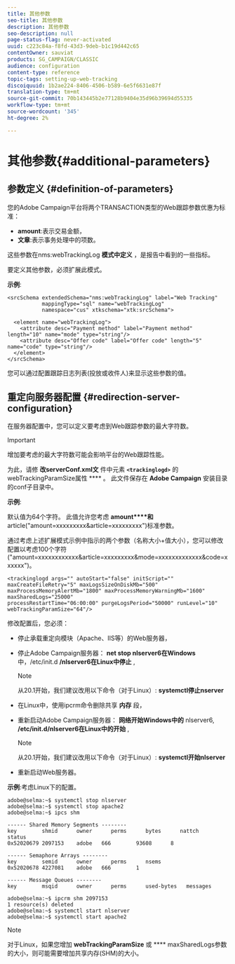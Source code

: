 ```yaml
---
title: 其他参数
seo-title: 其他参数
description: 其他参数
seo-description: null
page-status-flag: never-activated
uuid: c223c84a-f8fd-43d3-9deb-b1c19d442c65
contentOwner: sauviat
products: SG_CAMPAIGN/CLASSIC
audience: configuration
content-type: reference
topic-tags: setting-up-web-tracking
discoiquuid: 1b2ae224-8406-4506-b589-6e5f6631e87f
translation-type: tm+mt
source-git-commit: 70b143445b2e77128b9404e35d96b39694d55335
workflow-type: tm+mt
source-wordcount: '345'
ht-degree: 2%

---
```



# 其他参数{#additional-parameters}

## 参数定义 {#definition-of-parameters}

您的Adobe Campaign平台将两个TRANSACTION类型的Web跟踪参数优惠为标准：

* **amount**:表示交易金额，
* **文章**:表示事务处理中的项数。

这些参数在nms:webTrackingLog **模式中定义** ，是报告中看到的一些指标。

要定义其他参数，必须扩展此模式。

**示例**:

```
<srcSchema extendedSchema="nms:webTrackingLog" label="Web Tracking"
           mappingType="sql" name="webTrackingLog" 
           namespace="cus" xtkschema="xtk:srcSchema">

  <element name="webTrackingLog">
    <attribute desc="Payment method" label="Payment method" length="10" name="mode" type="string"/>
    <attribute desc="Offer code" label="Offer code" length="5" name="code" type="string"/>
  </element>
</srcSchema>
```

您可以通过配置跟踪日志列表(投放或收件人)来显示这些参数的值。

## 重定向服务器配置 {#redirection-server-configuration}

在服务器配置中，您可以定义要考虑到Web跟踪参数的最大字符数。

>[!IMPORTANT]
>
>增加要考虑的最大字符数可能会影响平台的Web跟踪性能。

为此，请修 **改serverConf.xml文** 件中元素 **`<trackinglogd>`** 的webTrackingParamSize属性 **** 。 此文件保存在 **Adobe Campaign** 安装目录的conf子目录中。

**示例**:

默认值为64个字符。 此值允许您考虑 **amount****和** article(&quot;amount=xxxxxxxxx&amp;article=xxxxxxxxx&quot;)标准参数。

通过考虑上述扩展模式示例中指示的两个参数（名称大小+值大小），您可以修改配置以考虑100个字符(&quot;amount=xxxxxxxxxxxx&amp;article=xxxxxxxxx&amp;mode=xxxxxxxxxxxxx&amp;code=xxxxxx&quot;)。

```
<trackinglogd args="" autoStart="false" initScript="" maxCreateFileRetry="5" maxLogsSizeOnDiskMb="500"
maxProcessMemoryAlertMb="1800" maxProcessMemoryWarningMb="1600" maxSharedLogs="25000"
processRestartTime="06:00:00" purgeLogsPeriod="50000" runLevel="10"
webTrackingParamSize="64"/>
```

修改配置后，您必须：

* 停止承载重定向模块（Apache、IIS等）的Web服务器，
* 停止Adobe Campaign服务器： **net stop nlserver6在Windows** 中，/etc/init.d **/nlserver6在Linux中停止** ,

   >[!NOTE]
   >
   >从20.1开始，我们建议改用以下命令（对于Linux）: **systemctl停止nserver**

* 在Linux中，使用ipcrm命令删除共享 **内存** 段，
* 重新启动Adobe Campaign服务器： **网络开始Windows中的** nlserver6, **/etc/init.d/nlserver6在Linux中的开始** ,

   >[!NOTE]
   >
   >从20.1开始，我们建议改用以下命令（对于Linux）: **systemctl开始nlserver**

* 重新启动Web服务器。

**示例**:考虑Linux下的配置。

```
adobe@selma:~$ systemctl stop nlserver
adobe@selma:~$ systemctl stop apache2
adobe@selma:~$ ipcs shm

------ Shared Memory Segments --------
key        shmid      owner      perms      bytes      nattch     status      
0x52020679 2097153    adobe   666        93608      8                       

------ Semaphore Arrays --------
key        semid      owner      perms      nsems     
0x52020678 4227081    adobe   666        1         

------ Message Queues --------
key        msqid      owner      perms      used-bytes   messages    

adobe@selma:~$ ipcrm shm 2097153                             
1 resource(s) deleted
adobe@selma:~$ systemctl start nlserver
adobe@selma:~$ systemctl start apache2
```

>[!NOTE]
>
>对于Linux，如果您增加 **webTrackingParamSize** 或 **** maxSharedLogs参数的大小，则可能需要增加共享内存(SHM)的大小。

